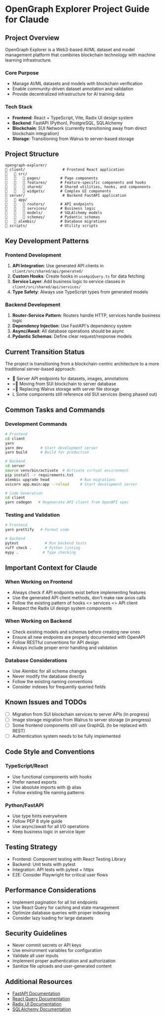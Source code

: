 # OpenGraph Explorer Project Guide for Claude

## Project Overview
OpenGraph Explorer is a Web3-based AI/ML dataset and model management platform that combines blockchain technology with machine learning infrastructure.

### Core Purpose
- Manage AI/ML datasets and models with blockchain verification
- Enable community-driven dataset annotation and validation
- Provide decentralized infrastructure for AI training data

### Tech Stack
- **Frontend**: React + TypeScript, Vite, Radix UI design system
- **Backend**: FastAPI (Python), PostgreSQL, SQLAlchemy
- **Blockchain**: SUI Network (currently transitioning away from direct blockchain integration)
- **Storage**: Transitioning from Walrus to server-based storage

## Project Structure
```
opengraph-explorer/
   client/                 # Frontend React application
      src/
         pages/         # Page components
         features/      # Feature-specific components and hooks
         shared/        # Shared utilities, hooks, and components
         widgets/       # Complex UI components
   server/                 # Backend FastAPI application
      app/
         routers/       # API endpoints
         services/      # Business logic
         models/        # SQLAlchemy models
         schemas/       # Pydantic schemas
      alembic/           # Database migrations
   scripts/               # Utility scripts
```

## Key Development Patterns

### Frontend Development
1. **API Integration**: Use generated API clients in `client/src/shared/api/generated/`
2. **Custom Hooks**: Create hooks in `useApiQuery.ts` for data fetching
3. **Service Layer**: Add business logic to service classes in `client/src/shared/api/services/`
4. **Type Safety**: Always use TypeScript types from generated models

### Backend Development
1. **Router-Service Pattern**: Routers handle HTTP, services handle business logic
2. **Dependency Injection**: Use FastAPI's dependency system
3. **Async/Await**: All database operations should be async
4. **Pydantic Schemas**: Define clear request/response models

## Current Transition Status
The project is transitioning from a blockchain-centric architecture to a more traditional server-based approach:
-  Server API endpoints for datasets, images, annotations
- = Moving from SUI blockchain to server database
- = Replacing Walrus storage with server file storage
- L Some components still reference old SUI services (being phased out)

## Common Tasks and Commands

### Development Commands
```bash
# Frontend
cd client
yarn
yarn dev        # Start development server
yarn build      # Build for production

# Backend
cd server
source venv/bin/activate  # Activate virtual environment
pip install -r requirements.txt
alembic upgrade head              # Run migrations
uvicorn app.main:app --reload     # Start development server

# Code Generation
cd client
yarn codegen   # Regenerate API client from OpenAPI spec
```

### Testing and Validation
```bash
# Frontend
yarn prettify   # Format code

# Backend
pytest            # Run backend tests
ruff check .      # Python linting
mypy .           # Type checking
```

## Important Context for Claude

### When Working on Frontend
- Always check if API endpoints exist before implementing features
- Use the generated API client methods, don't make raw axios calls
- Follow the existing pattern of hooks <> services <> API client
- Respect the Radix UI design system components

### When Working on Backend
- Check existing models and schemas before creating new ones
- Ensure all new endpoints are properly documented with OpenAPI
- Follow RESTful conventions for API design
- Always include proper error handling and validation

### Database Considerations
- Use Alembic for all schema changes
- Never modify the database directly
- Follow the existing naming conventions
- Consider indexes for frequently queried fields

## Known Issues and TODOs
- [ ] Migration from SUI blockchain services to server APIs (in progress)
- [ ] Image storage migration from Walrus to server storage (in progress)
- [ ] Some frontend components still use GraphQL (to be replaced with REST)
- [ ] Authentication system needs to be fully implemented

## Code Style and Conventions

### TypeScript/React
- Use functional components with hooks
- Prefer named exports
- Use absolute imports with @ alias
- Follow existing file naming patterns

### Python/FastAPI
- Use type hints everywhere
- Follow PEP 8 style guide
- Use async/await for all I/O operations
- Keep business logic in service layer

## Testing Strategy
- Frontend: Component testing with React Testing Library
- Backend: Unit tests with pytest
- Integration: API tests with pytest + httpx
- E2E: Consider Playwright for critical user flows

## Performance Considerations
- Implement pagination for all list endpoints
- Use React Query for caching and state management
- Optimize database queries with proper indexing
- Consider lazy loading for large datasets

## Security Guidelines
- Never commit secrets or API keys
- Use environment variables for configuration
- Validate all user inputs
- Implement proper authentication and authorization
- Sanitize file uploads and user-generated content

## Additional Resources
- [FastAPI Documentation](https://fastapi.tiangolo.com/)
- [React Query Documentation](https://tanstack.com/query/latest)
- [Radix UI Documentation](https://www.radix-ui.com/)
- [SQLAlchemy Documentation](https://www.sqlalchemy.org/)